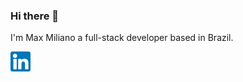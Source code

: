 ### Hi there 👋

I'm Max Miliano a full-stack developer based in Brazil.

<a href="https://www.linkedin.com/in/max-miliano-del-canto-quezada-550692224/" rel="noreferrer noopener" target="_blank">
  <img width="32px" src="https://github.com/maxmx03/maxmx03/blob/main/linkedin.png" alt="linkedin black logo" />
</a>
